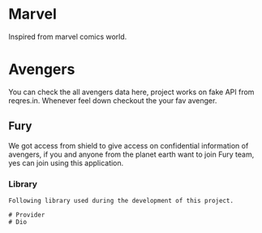 
# Marvel

Inspired from marvel comics world.

# Avengers

You can check the all avengers data here, project works on fake API from reqres.in.
Whenever feel down checkout the your fav avenger.

## Fury

We got access from shield to give access on confidential information of avengers, if you and anyone from the planet earth want to join Fury team, yes can join using this application.

### Library

```Flutter
Following library used during the development of this project.

# Provider
# Dio
